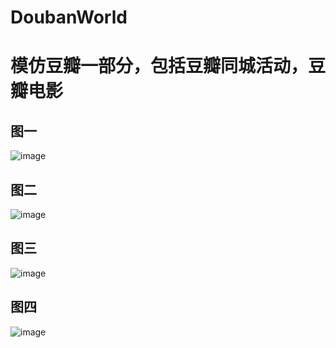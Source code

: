 # DoubanWorld
# 模仿豆瓣一部分，包括豆瓣同城活动，豆瓣电影
## 图一
![image](https://github.com/LeeYouth/DoubanWorld/blob/master/DoubanWorlds/DoubanWorlds/Classes/Other/Resources/Introducegif/doubanWorlds.gif )  
## 图二
![image](https://github.com/LeeYouth/DoubanWorld/blob/master/DoubanWorlds/DoubanWorlds/Classes/Other/Resources/Introducegif/doubanWorlds1.gif )  
## 图三
![image](https://github.com/LeeYouth/DoubanWorld/blob/master/DoubanWorlds/DoubanWorlds/Classes/Other/Resources/Introducegif/doubanWorlds2.gif )  
## 图四
![image](https://github.com/LeeYouth/DoubanWorld/blob/master/DoubanWorlds/DoubanWorlds/Classes/Other/Resources/Introducegif/doubanWorlds3.gif )
